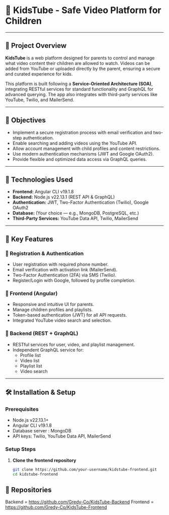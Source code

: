 # 🎥 KidsTube - Safe Video Platform for Children

---

## 📌 Project Overview

**KidsTube** is a web platform designed for parents to control and manage what video content their children are allowed to watch. Videos can be added from YouTube or uploaded directly by the parent, ensuring a secure and curated experience for kids.

This platform is built following a **Service-Oriented Architecture (SOA)**, integrating RESTful services for standard functionality and GraphQL for advanced querying. The app also integrates with third-party services like YouTube, Twilio, and MailerSend.

---

## 🎯 Objectives

- Implement a secure registration process with email verification and two-step authentication.
- Enable searching and adding videos using the YouTube API.
- Allow account management with child profiles and content restrictions.
- Use modern authentication mechanisms (JWT and Google OAuth2).
- Provide flexible and optimized data access via GraphQL queries.

---

## 🚀 Technologies Used

- **Frontend:** Angular CLI v19.1.8
- **Backend:** Node.js v22.13.1 (REST API & GraphQL)
- **Authentication:** JWT, Two-Factor Authentication (Twilio), Google OAuth2
- **Database:** (Your choice — e.g., MongoDB, PostgreSQL, etc.)
- **Third-Party Services:** YouTube Data API, Twilio, MailerSend

---

## 🔐 Key Features

### 🔸 Registration & Authentication

- User registration with required phone number.
- Email verification with activation link (MailerSend).
- Two-Factor Authentication (2FA) via SMS (Twilio).
- Register/Login with Google, followed by profile completion.

### 🔸 Frontend (Angular)

- Responsive and intuitive UI for parents.
- Manage children profiles and playlists.
- Token-based authentication (JWT) for all API requests.
- Integrated YouTube video search and selection.

### 🔸 Backend (REST + GraphQL)

- RESTful services for user, video, and playlist management.
- Independent GraphQL service for:
  - Profile list
  - Video list
  - Playlist list
  - Video search

---

## 🛠️ Installation & Setup

### Prerequisites

- Node.js v22.13.1+
- Angular CLI v19.1.8
- Database server : MongoDB
- API keys: Twilio, YouTube Data API, MailerSend

### Setup Steps

1. **Clone the frontend repository**
   ```bash
   git clone https://github.com/your-username/kidstube-frontend.git
   cd kidstube-frontend


## 📂 Repositories
Backend = https://github.com/Gredy-Co/KidsTube-Backend
Frontend = https://github.com/Gredy-Co/KidsTube-Frontend             
